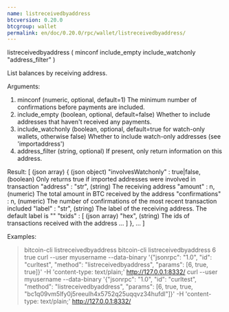 ```yaml
---
name: listreceivedbyaddress
btcversion: 0.20.0
btcgroup: wallet
permalink: en/doc/0.20.0/rpc/wallet/listreceivedbyaddress/
---
```


listreceivedbyaddress ( minconf include_empty include_watchonly "address_filter" )

List balances by receiving address.

Arguments:
1. minconf              (numeric, optional, default=1) The minimum number of confirmations before payments are included.
2. include_empty        (boolean, optional, default=false) Whether to include addresses that haven't received any payments.
3. include_watchonly    (boolean, optional, default=true for watch-only wallets, otherwise false) Whether to include watch-only addresses (see 'importaddress')
4. address_filter       (string, optional) If present, only return information on this address.

Result:
[                                        (json array)
  {                                      (json object)
    "involvesWatchonly" : true|false,    (boolean) Only returns true if imported addresses were involved in transaction
    "address" : "str",                   (string) The receiving address
    "amount" : n,                        (numeric) The total amount in BTC received by the address
    "confirmations" : n,                 (numeric) The number of confirmations of the most recent transaction included
    "label" : "str",                     (string) The label of the receiving address. The default label is ""
    "txids" : [                          (json array)
      "hex",                             (string) The ids of transactions received with the address
      ...
    ]
  },
  ...
]

Examples:
> bitcoin-cli listreceivedbyaddress 
> bitcoin-cli listreceivedbyaddress 6 true
> curl --user myusername --data-binary '{"jsonrpc": "1.0", "id": "curltest", "method": "listreceivedbyaddress", "params": [6, true, true]}' -H 'content-type: text/plain;' http://127.0.0.1:8332/
> curl --user myusername --data-binary '{"jsonrpc": "1.0", "id": "curltest", "method": "listreceivedbyaddress", "params": [6, true, true, "bc1q09vm5lfy0j5reeulh4x5752q25uqqvz34hufdl"]}' -H 'content-type: text/plain;' http://127.0.0.1:8332/


